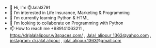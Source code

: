 - 👋 Hi, I’m @Jalal3791
- 👀 I’m interested in Life Insurance, Marketing & Programming
- 🌱 I’m currently learning Python & HTML
- 💞️ I’m looking to collaborate on Programming with Python
- 📫 How to reach me +989141063211 , https://drjalalalipour.w3spaces.com/ , Jalal_alipour_1363@yahoo.com , [instagram: dr.jalal.alipour](https://www.instagram.com/dr.jalal.alipour/) , jalal.alipour.1363@gmail.com

<!---
Jalal3791/Jalal3791 is a ✨ special ✨ repository because its `README.md` (this file) appears on your GitHub profile.
You can click the Preview link to take a look at your changes.
--->
